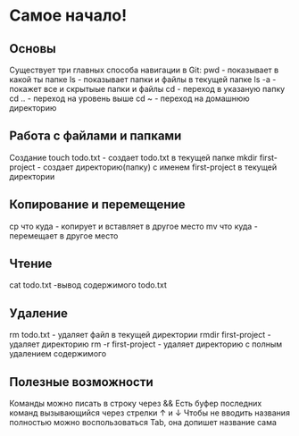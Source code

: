 # Самое начало!

## Основы

Cуществует три главных способа навигации в Git:
pwd - показывает в какой ты папке
ls - показывает папки и файлы в текущей папке
 ls -a - покажет все и скрытыые папки и файлы
cd - переход в указаную папку
 cd .. - переход на уровень выше
 cd ~ - переход на домашнюю директорию

## Работа с файлами и папками
Создание
touch todo.txt - создает todo.txt в текущей папке
mkdir first-project - создает директорию(папку) с именем first-project в текущей директории

## Копирование и перемещение 
cp что куда - копирует и вставляет в другое место
mv что куда - перемещает в другое место

## Чтение
cat todo.txt -вывод содержимого todo.txt

## Удаление
rm todo.txt - удаляет файл в текущей директории
rmdir first-project - удаляет директорию
rm -r first-project - удаляет директорию с полным удалением содержимого

## Полезные возможности
Команды можно писать в строку через &&
Есть буфер последних команд вызывающийся через стрелки ↑ и ↓
Чтобы не вводить названия полностью можно воспользоваться Tab, она допишет название сама




